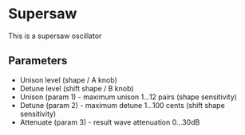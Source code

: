 # Supersaw

This is a supersaw oscillator

## Parameters
* Unison level (shape / A knob)
* Detune level (shift shape / B knob)
* Unison (param 1) - maximum unison 1...12 pairs (shape sensitivity)
* Detune (param 2) - maximum detune 1...100 cents (shift shape sensitivity)
* Attenuate (param 3) - result wave attenuation 0...30dB
